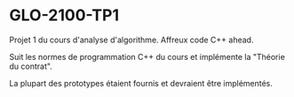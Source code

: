 # GLO-2100-TP1

Projet 1 du cours d'analyse d'algorithme. Affreux code C++ ahead.

Suit les normes de programmation C++ du cours et implémente la "Théorie du contrat".

La plupart des prototypes étaient fournis et devraient être implémentés.

